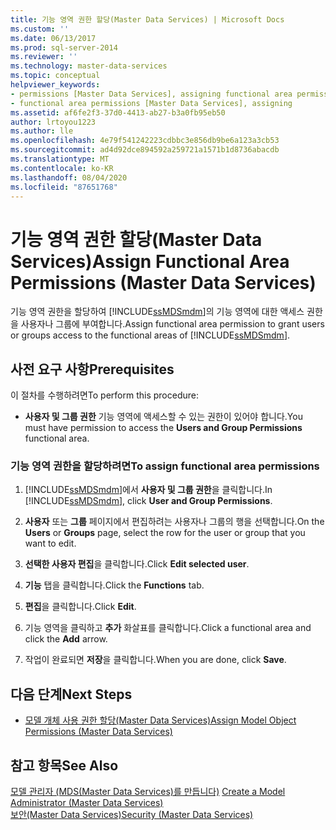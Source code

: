 ```yaml
---
title: 기능 영역 권한 할당(Master Data Services) | Microsoft Docs
ms.custom: ''
ms.date: 06/13/2017
ms.prod: sql-server-2014
ms.reviewer: ''
ms.technology: master-data-services
ms.topic: conceptual
helpviewer_keywords:
- permissions [Master Data Services], assigning functional area permissions
- functional area permissions [Master Data Services], assigning
ms.assetid: af6fe2f3-37d0-4413-ab27-b3a0fb95eb50
author: lrtoyou1223
ms.author: lle
ms.openlocfilehash: 4e79f541242223cdbbc3e856db9be6a123a3cb53
ms.sourcegitcommit: ad4d92dce894592a259721a1571b1d8736abacdb
ms.translationtype: MT
ms.contentlocale: ko-KR
ms.lasthandoff: 08/04/2020
ms.locfileid: "87651768"
---
```

# <a name="assign-functional-area-permissions-master-data-services"></a><span data-ttu-id="7b1dd-102">기능 영역 권한 할당(Master Data Services)</span><span class="sxs-lookup"><span data-stu-id="7b1dd-102">Assign Functional Area Permissions (Master Data Services)</span></span>
  <span data-ttu-id="7b1dd-103">기능 영역 권한을 할당하여 [!INCLUDE[ssMDSmdm](../includes/ssmdsmdm-md.md)]의 기능 영역에 대한 액세스 권한을 사용자나 그룹에 부여합니다.</span><span class="sxs-lookup"><span data-stu-id="7b1dd-103">Assign functional area permission to grant users or groups access to the functional areas of [!INCLUDE[ssMDSmdm](../includes/ssmdsmdm-md.md)].</span></span>  
  
## <a name="prerequisites"></a><span data-ttu-id="7b1dd-104">사전 요구 사항</span><span class="sxs-lookup"><span data-stu-id="7b1dd-104">Prerequisites</span></span>  
 <span data-ttu-id="7b1dd-105">이 절차를 수행하려면</span><span class="sxs-lookup"><span data-stu-id="7b1dd-105">To perform this procedure:</span></span>  
  
-   <span data-ttu-id="7b1dd-106">**사용자 및 그룹 권한** 기능 영역에 액세스할 수 있는 권한이 있어야 합니다.</span><span class="sxs-lookup"><span data-stu-id="7b1dd-106">You must have permission to access the **Users and Group Permissions** functional area.</span></span>  
  
### <a name="to-assign-functional-area-permissions"></a><span data-ttu-id="7b1dd-107">기능 영역 권한을 할당하려면</span><span class="sxs-lookup"><span data-stu-id="7b1dd-107">To assign functional area permissions</span></span>  
  
1.  <span data-ttu-id="7b1dd-108">[!INCLUDE[ssMDSmdm](../includes/ssmdsmdm-md.md)]에서 **사용자 및 그룹 권한**을 클릭합니다.</span><span class="sxs-lookup"><span data-stu-id="7b1dd-108">In [!INCLUDE[ssMDSmdm](../includes/ssmdsmdm-md.md)], click **User and Group Permissions**.</span></span>  
  
2.  <span data-ttu-id="7b1dd-109">**사용자** 또는 **그룹** 페이지에서 편집하려는 사용자나 그룹의 행을 선택합니다.</span><span class="sxs-lookup"><span data-stu-id="7b1dd-109">On the **Users** or **Groups** page, select the row for the user or group that you want to edit.</span></span>  
  
3.  <span data-ttu-id="7b1dd-110">**선택한 사용자 편집**을 클릭합니다.</span><span class="sxs-lookup"><span data-stu-id="7b1dd-110">Click **Edit selected user**.</span></span>  
  
4.  <span data-ttu-id="7b1dd-111">**기능** 탭을 클릭합니다.</span><span class="sxs-lookup"><span data-stu-id="7b1dd-111">Click the **Functions** tab.</span></span>  
  
5.  <span data-ttu-id="7b1dd-112">**편집**을 클릭합니다.</span><span class="sxs-lookup"><span data-stu-id="7b1dd-112">Click **Edit**.</span></span>  
  
6.  <span data-ttu-id="7b1dd-113">기능 영역을 클릭하고 **추가** 화살표를 클릭합니다.</span><span class="sxs-lookup"><span data-stu-id="7b1dd-113">Click a functional area and click the **Add** arrow.</span></span>  
  
7.  <span data-ttu-id="7b1dd-114">작업이 완료되면 **저장**을 클릭합니다.</span><span class="sxs-lookup"><span data-stu-id="7b1dd-114">When you are done, click **Save**.</span></span>  
  
## <a name="next-steps"></a><span data-ttu-id="7b1dd-115">다음 단계</span><span class="sxs-lookup"><span data-stu-id="7b1dd-115">Next Steps</span></span>  
  
-   [<span data-ttu-id="7b1dd-116">모델 개체 사용 권한 할당&#40;Master Data Services&#41;</span><span class="sxs-lookup"><span data-stu-id="7b1dd-116">Assign Model Object Permissions &#40;Master Data Services&#41;</span></span>](assign-model-object-permissions-master-data-services.md)  
  
## <a name="see-also"></a><span data-ttu-id="7b1dd-117">참고 항목</span><span class="sxs-lookup"><span data-stu-id="7b1dd-117">See Also</span></span>  
 <span data-ttu-id="7b1dd-118">[모델 관리자 &#40;MDS(Master Data Services)를 만듭니다&#41;](../../2014/master-data-services/create-a-model-administrator-master-data-services.md) </span><span class="sxs-lookup"><span data-stu-id="7b1dd-118">[Create a Model Administrator &#40;Master Data Services&#41;](../../2014/master-data-services/create-a-model-administrator-master-data-services.md) </span></span>  
 [<span data-ttu-id="7b1dd-119">보안&#40;Master Data Services&#41;</span><span class="sxs-lookup"><span data-stu-id="7b1dd-119">Security &#40;Master Data Services&#41;</span></span>](../../2014/master-data-services/security-master-data-services.md)  
  
  
